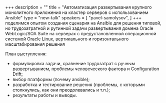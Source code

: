 +++
description = ""
title = "Автоматизация развертывания крупного монолитного приложения на кластер серверов с использованием Ansible"
type = "new-talk"
speakers = [
        "pavel-samolysov",
]
+++
поделимся опытом создания сценария на Ansible для решения типовой, но трудозатратной и рутинной задачи развертывания домена Oracle WebLogic/SOA Suite на серверах с предустановленной операционной системой Oracle Linux, вертикального и горизонтального масштабирования решения

План выступления:

- формулировка задачи, сравнение трудозатрат с ручным развертыванием, проблемы человеческого фактора и Configuration Drift;
- выбор платформы (почему ansible);
- разработка и тестирование решения (проблемы, с которыми столкнулись, как они преодолевались и т.п.);
- результаты работы и выводы.